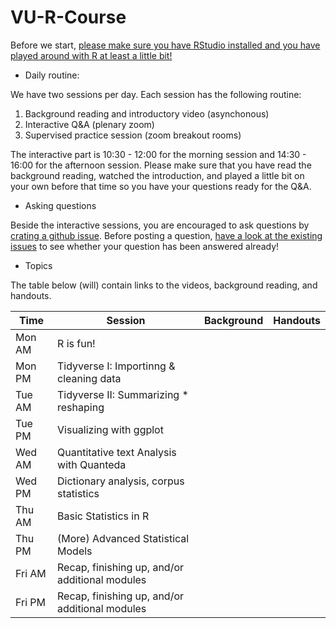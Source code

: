 # VU-R-Course

Before we start, [please make sure you have RStudio installed and you have played around with R at least a little bit!](https://github.com/ccs-amsterdam/r-course-material/blob/master/tutorials/R_basics_1_getting_started.md)

* Daily routine:

We have two sessions per day. Each session has the following routine:

1. Background reading and introductory video (asynchonous)
2. Interactive Q&A (plenary zoom) 
3. Supervised practice session (zoom breakout rooms)

The interactive part is 10:30 - 12:00 for the morning session and 14:30 - 16:00 for the afternoon session. Please make sure that you have read the background reading, watched the introduction, and played a little bit on your own before that time so you have your questions ready for the Q&A.

* Asking questions

Beside the interactive sessions, you are encouraged to ask questions by [crating a github issue](https://github.com/vanatteveldt/VU-R-Course/issues/new). Before posting a question, [have a look at the existing issues](https://github.com/vanatteveldt/VU-R-Course/issues) to see whether your question has been answered already!

* Topics

The table below (will) contain links to the videos, background reading, and handouts. 

| Time | Session | Background | Handouts | 
| --- | --- | --- | --- |
| Mon AM | R is fun! |  |  |
| Mon PM | Tidyverse I: Importinng & cleaning data|  |  |
| Tue AM | Tidyverse II: Summarizing * reshaping|  |  |
| Tue PM | Visualizing with ggplot |  |  |
| Wed AM | Quantitative text Analysis with Quanteda|  |  |
| Wed PM | Dictionary analysis, corpus statistics |  |  |
| Thu AM | Basic Statistics in R |  |  |
| Thu PM | (More) Advanced Statistical Models |  |  |
| Fri AM | Recap, finishing up, and/or additional modules |  |  |
| Fri PM | Recap, finishing up, and/or additional modules |  |  |

